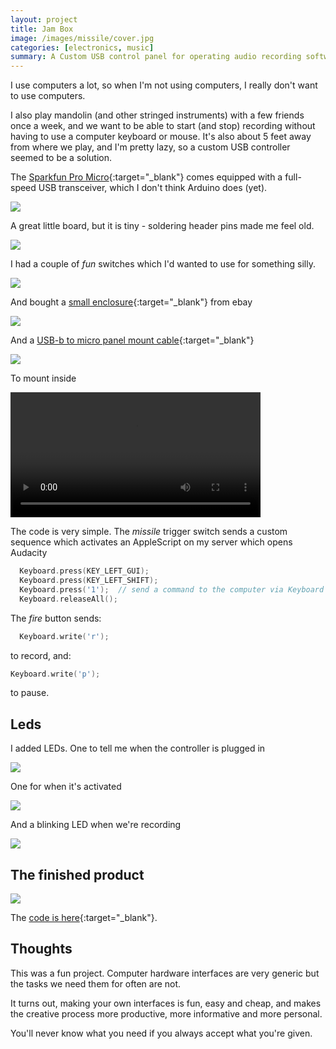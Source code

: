 ```yaml
---
layout: project
title: Jam Box
image: /images/missile/cover.jpg
categories: [electronics, music]
summary: A Custom USB control panel for operating audio recording software
---
```


I use computers a lot, so when I'm not using computers, I really don't want to
use computers.

I also play mandolin (and other stringed instruments) with a few friends once a week,
and we want to be able to start (and stop) recording without having to use a computer
keyboard or mouse. It's also about 5 feet away from where we play, and I'm pretty lazy,
so a custom USB controller seemed to be a solution.

The [Sparkfun Pro Micro](https://www.sparkfun.com/products/12640){:target="_blank"}
comes equipped with a full-speed USB transceiver, which I don't think Arduino does (yet).

![](/images/missile/IMG_7708.JPG)

A great little board, but it is tiny - soldering header pins made me feel old.

![](/images/missile/IMG_7709.JPG)

I had a couple of *fun* switches which I'd wanted to use for something silly.

![](/images/missile/IMG_7678.JPG)

And bought a [small enclosure](https://www.ebay.co.uk/itm/Retex-33020101-Abox-1-Grey-195-x-62-x-120mm/132106419492?ssPageName=STRK%3AMEBIDX%3AIT&_trksid=p2057872.m2749.l2649){:target="_blank"} from ebay

![](/images/missile/enclosure.png)

And a [USB-b to micro panel mount cable](https://www.amazon.co.uk/gp/product/B01BMRTURS/){:target="_blank"}

![](/images/missile/cable.jpg)

To mount inside

<video width="400" controls autoplay>
    <source src="/images/missile/IMG_7766.mov" type="video/mp4">
</video>

The code is very simple. The *missile* trigger switch sends a custom sequence
which activates an AppleScript on my server which opens Audacity

```cpp
  Keyboard.press(KEY_LEFT_GUI);
  Keyboard.press(KEY_LEFT_SHIFT);
  Keyboard.press('1');  // send a command to the computer via Keyboard HID
  Keyboard.releaseAll();
```

The *fire* button sends:

```cpp
  Keyboard.write('r');
```

to record, and:
```cpp
Keyboard.write('p');
```

to pause.

## Leds

I added LEDs. One to tell me when the controller is plugged in

![](/images/missile/IMG_7756.JPG)

One for when it's activated

![](/images/missile/IMG_7757.JPG)

And a blinking LED when we're recording

![](/images/missile/IMG_7759.JPG)

## The finished product

![](/images/missile/ezgif-4-5b23530c7df3.gif)

The [code is here](https://github.com/SachaWheeler/USB-controlller){:target="_blank"}.

## Thoughts

This was a fun project. Computer hardware interfaces are very generic but
the tasks we need them for often are not.

It turns out, making your own interfaces is fun, easy and cheap, and makes the
creative process more productive, more informative and more personal.

You'll never know what you need if you always accept what you're given.

